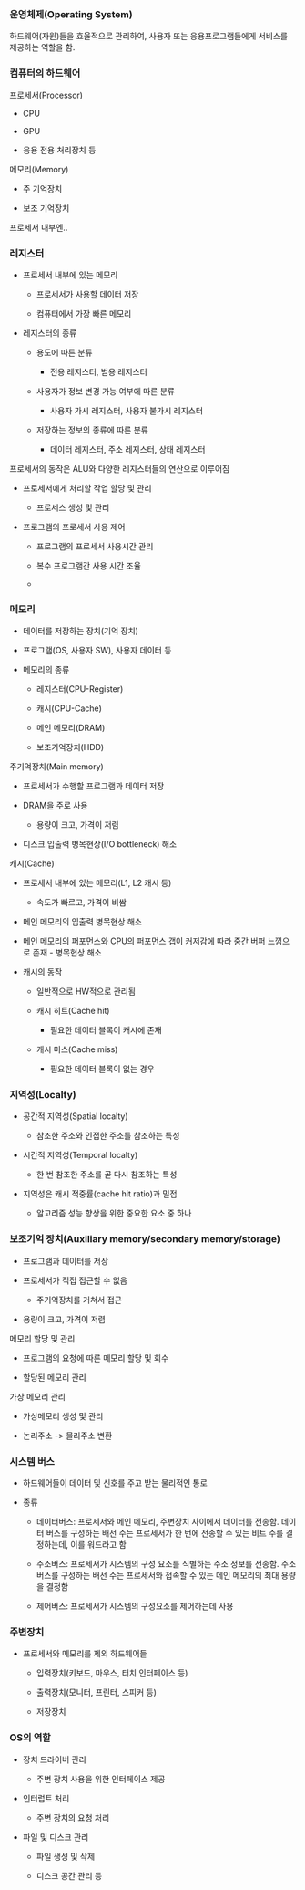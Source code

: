 ### 운영체제(Operating System)

하드웨어(자원)들을 효율적으로 관리하여, 사용자 또는 응용프로그램들에게 서비스를 제공하는 역할을 함.

### 컴퓨터의 하드웨어

프로세서(Processor)

- CPU

- GPU

- 응용 전용 처리장치 등

메모리(Memory)

- 주 기억장치

- 보조 기억장치

프로세서 내부엔..

### 레지스터

- 프로세서 내부에 있는 메모리
  
  - 프로세서가 사용할 데이터 저장
  
  - 컴퓨터에서 가장 빠른 메모리

- 레지스터의 종류
  
  - 용도에 따른 분류
    
    - 전용 레지스터, 범용 레지스터
  
  - 사용자가 정보 변경 가능 여부에 따른 분류
    
    - 사용자 가시 레지스터, 사용자 불가시 레지스터
  
  - 저장하는 정보의 종류에 따른 분류
    
    - 데이터 레지스터, 주소 레지스터, 상태 레지스터

프로세서의 동작은 ALU와 다양한 레지스터들의 연산으로 이루어짐

- 프로세서에게 처리할 작업 할당 및 관리
  
  - 프로세스 생성 및 관리

- 프로그램의 프로세서 사용 제어
  
  - 프로그램의 프로세서 사용시간 관리
  
  - 복수 프로그램간 사용 시간 조율 
  
  - 

### 메모리

- 데이터를 저장하는 장치(기억 장치)

- 프로그램(OS, 사용자 SW), 사용자 데이터 등

- 메모리의 종류
  
  - 레지스터(CPU-Register)
  
  - 캐시(CPU-Cache)
  
  - 메인 메모리(DRAM)
  
  - 보조기억장치(HDD)

주기억장치(Main memory)

- 프로세서가 수행할 프로그램과 데이터 저장

- DRAM을 주로 사용
  
  - 용량이 크고, 가격이 저렴

- 디스크 입출력 병목현상(I/O bottleneck) 해소

캐시(Cache)

- 프로세서 내부에 있는 메모리(L1, L2 캐시 등)
  
  - 속도가 빠르고, 가격이 비쌈

- 메인 메모리의 입출력 병목현상 해소

- 메인 메모리의 퍼포먼스와 CPU의 퍼포먼스 갭이 커저감에 따라 중간 버퍼 느낌으로 존재 - 병목현상 해소

- 캐시의 동작
  
  - 일반적으로 HW적으로 관리됨
  
  - 캐시 히트(Cache hit)
    
    - 필요한 데이터 블록이 캐시에 존재
  
  - 캐시 미스(Cache miss)
    
    - 필요한 데이터 블록이 없는 경우
      
      

### 지역성(Localty)

- 공간적 지역성(Spatial localty)
  
  - 참조한 주소와 인접한 주소를 참조하는 특성

- 시간적 지역성(Temporal localty)
  
  - 한 번 참조한 주소를 곧 다시 참조하는 특성

- 지역성은 캐시 적중률(cache hit ratio)과 밀접
  
  - 알고리즘 성능 향상을 위한 중요한 요소 중 하나

### 보조기억 장치(Auxiliary memory/secondary memory/storage)

- 프로그램과 데이터를 저장

- 프로세서가 직접 접근할 수 없음
  
  - 주기억장치를 거쳐서 접근

- 용량이 크고, 가격이 저렴

메모리 할당 및 관리

- 프로그램의 요청에 따른 메모리 할당 및 회수

- 할당된 메모리 관리

가상 메모리 관리

- 가상메모리 생성 및 관리

- 논리주소 -> 물리주소 변환

### 시스템 버스

- 하드웨어들이 데이터 및 신호를 주고 받는 물리적인 통로

- 종류
  
  - 데이터버스: 프로세서와 메인 메모리, 주변장치 사이에서 데이터를 전송함. 데이터 버스를 구성하는 배선 수는 프로세서가 한 번에 전송할 수 있는 비트 수를 결정하는데, 이를 워드라고 함
  
  - 주소버스: 프로세서가 시스템의 구성 요소를 식별하는 주소 정보를 전송함. 주소 버스를 구성하는 배선 수는 프로세서와 접속할 수 있는 메인 메모리의 최대 용량을 결정함
  
  - 제어버스: 프로세서가 시스템의 구성요소를 제어하는데 사용

### 주변장치

- 프로세서와 메모리를 제외 하드웨어들
  
  - 입력장치(키보드, 마우스, 터치 인터페이스 등)
  
  - 출력장치(모니터, 프린터, 스피커 등)
  
  - 저장장치

### OS의 역할

- 장치 드라이버 관리
  
  - 주변 장치 사용을 위한 인터페이스 제공

- 인터럽트 처리
  
  - 주변 장치의 요청 처리

- 파일 및 디스크 관리
  
  - 파일 생성 및 삭제
  
  - 디스크 공간 관리 등


